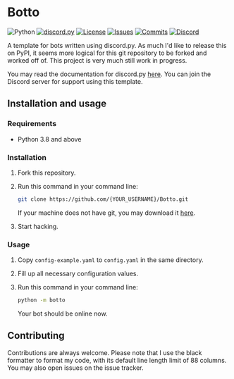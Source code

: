 Botto
=====

![Python][python-shield]
[![discord.py][discordpy-shield]][discordpy-url]
[![License][license-shield]][license-url]
[![Issues][issues-shield]][issues-url]
[![Commits][commits-shield]][commits-url]
[![Discord][discord-shield]][discord-url]

[python-shield]: https://img.shields.io/badge/python-3.8-blue.svg
[discordpy-shield]: https://img.shields.io/badge/discord.py-1.2.5-g
[discordpy-url]: https://github.com/Rapptz/discord.py/tree/v1.2.5
[license-shield]: https://img.shields.io/github/license/MusicOnline/Botto
[license-url]: https://github.com/MusicOnline/Botto/blob/master/LICENSE
[issues-shield]: https://img.shields.io/github/issues/MusicOnline/Botto
[issues-url]: https://github.com/MusicOnline/Botto/issues
[commits-shield]: https://img.shields.io/github/commit-activity/m/MusicOnline/Botto
[commits-url]: https://github.com/MusicOnline/Botto/commits
[discord-shield]: https://img.shields.io/discord/470114854762577920?color=%237289DA&label=chat%2Fsupport&logo=discord&logoColor=white
[discord-url]: https://discord.gg/wp7Wxzs

A template for bots written using discord.py.
As much I'd like to release this on PyPI, it seems more logical for this git repository to be forked and worked off of.
This project is very much still work in progress.

You may read the documentation for discord.py [here](https://discordpy.readthedocs.io/en/latest/index.html).
You can join the Discord server for support using this template.

## Installation and usage

### Requirements

- Python 3.8 and above

### Installation

1. Fork this repository.

2. Run this command in your command line:
   ```bash
   git clone https://github.com/{YOUR_USERNAME}/Botto.git
   ```
   If your machine does not have git, you may download it [here](https://git-scm.com/download/win).

3. Start hacking.


### Usage

1. Copy `config-example.yaml` to `config.yaml` in the same directory.
   
2. Fill up all necessary configuration values.
   
3. Run this command in your command line:
   ```bash
   python -m botto
   ```
   Your bot should be online now.

## Contributing

Contributions are always welcome.
Please note that I use the black formatter to format my code, with its default line length limit of 88 columns. You may also open issues on the issue tracker.
